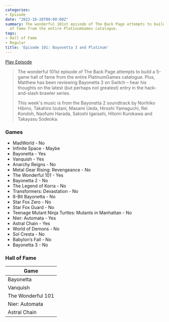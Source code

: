 ```yaml
---
categories:
- Episode
date: "2022-10-28T09:00:00Z"
summary: The wonderful 101st episode of The Back Page attempts to build a 5-game hall
  of fame from the entire PlatinumGames catalogue.
tags:
- Hall of Fame
- Regular
title: 'Episode 101: Bayonetta 3 and Platinum'
---
```


[Play Episode](https://www.patreon.com/posts/episode-101-3-73861751)

> The wonderful 101st episode of The Back Page attempts to build a 5-game hall of fame from the entire PlatinumGames catalogue. Plus, Matthew has been reviewing Bayonetta 3 on Switch – hear his thoughts on the latest (but perhaps not greatest) entry in the hack-and-slash brawler series.
>
> This week's music is from the Bayonetta 2 soundtrack by Norihiko Hibino, Takahiro Izutani, Masami Ueda, Hiroshi Yamaguchi, Rei Kondoh, Naofumi Harada, Satoshi Igarashi, Hitomi Kurokawa and Takayasu Sodeoka.

### Games

- MadWorld - No
- Infinite Space - Maybe
- Bayonetta - Yes
- Vanquish - Yes
- Anarchy Reigns - No
- Metal Gear Rising: Revengeance - No
- The Wonderful 101 - Yes
- Bayonetta 2 - No
- The Legend of Korra - No
- Transformers: Devastation - No
- 8-Bit Bayonetta - No
- Star Fox Zero - No
- Star Fox Guard - No
- Teenage Mutant Ninja Turtles: Mutants in Manhattan - No
- Nier: Automata - Yes
- Astral Chain - Yes
- World of Demons - No
- Sol Cresta - No
- Babylon’s Fall - No
- Bayonetta 3 - No

### Hall of Fame

| Game              |
|-------------------|
| Bayonetta         |
| Vanquish          |
| The Wonderful 101 |
| Nier: Automata    |
|  Astral Chain     |


